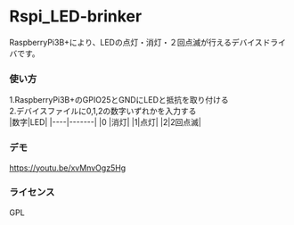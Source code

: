 # Rspi_LED-brinker
RaspberryPi3B+により、LEDの点灯・消灯・２回点滅が行えるデバイスドライバです。

### 使い方
1.RaspberryPi3B+のGPIO25とGNDにLEDと抵抗を取り付ける<br>
2.デバイスファイルに0,1,2の数字いずれかを入力する<br>
|数字|LED|
|----|-------|
|0   |消灯|
|1|点灯|
|2|2回点滅|

### デモ
https://youtu.be/xvMnvOgz5Hg

### ライセンス
GPL
